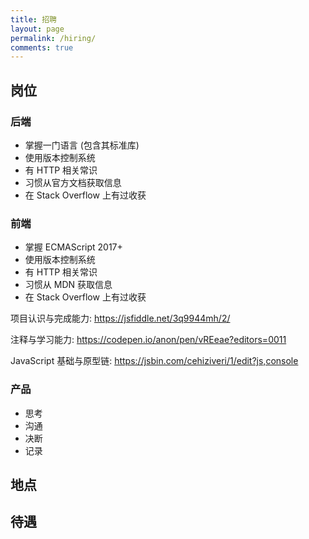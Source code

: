 ```yaml
---
title: 招聘
layout: page
permalink: /hiring/
comments: true
---
```


## 岗位

### 后端

- 掌握一门语言 (包含其标准库)
- 使用版本控制系统
- 有 HTTP 相关常识
- 习惯从官方文档获取信息
- 在 Stack Overflow 上有过收获

### 前端

- 掌握 ECMAScript 2017+
- 使用版本控制系统
- 有 HTTP 相关常识
- 习惯从 MDN 获取信息
- 在 Stack Overflow 上有过收获

项目认识与完成能力:
https://jsfiddle.net/3q9944mh/2/

注释与学习能力:
https://codepen.io/anon/pen/vREeae?editors=0011

JavaScript 基础与原型链:
https://jsbin.com/cehiziveri/1/edit?js,console

### 产品

- 思考
- 沟通
- 决断
- 记录

## 地点

## 待遇
